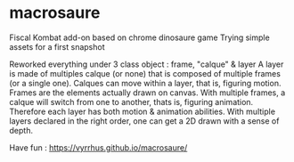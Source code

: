 
# macrosaure
Fiscal Kombat add-on based on chrome dinosaure game
Trying simple assets for a first snapshot

Reworked everything under 3 class object : frame, "calque" & layer
A layer is made of multiples calque (or none) that is composed of multiple frames (or a single one).
Calques can move within a layer, that is, figuring motion.
Frames are the elements actually drawn on canvas. With multiple frames, a calque will switch from one to another, thats is, figuring animation.
Therefore each layer has both motion & animation abilities.
With multiple layers declared in the right order, one can get a 2D drawn with a sense of depth.

Have fun : https://vyrrhus.github.io/macrosaure/ 
